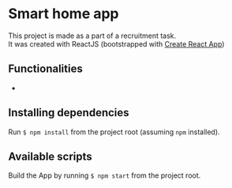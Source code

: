 # Smart home app

This project is made as a part of a recruitment task.  
It was created with ReactJS (bootstrapped with [Create React App](https://github.com/facebook/create-react-app))

## Functionalities

- 

## Installing dependencies

Run `$ npm install` from the project root (assuming `npm` installed).

## Available scripts

Build the App by running `$ npm start` from the project root.